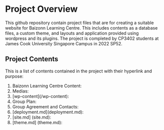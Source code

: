 # Project Overview
This github repository contain project files that are for creating a suitable website for Baizonn Learning Centre. This includes contents as a database files, a custom theme, and layouts and application provided using wordpress and its plugins. The project is completed by CP3402 students at James Cook University Singapore Campus in 2022 SP52.

## Project Contents
This is a list of contents contained in the project with their hyperlink and purpose:

<ol>
<li>Baizonn Learning Centre Content: </li>
<li>Medias:</li>
<li>[wp-content](/wp-content):</li>
<li>Group Plan:</li>
<li>Group Agreement and Contacts:</li>
<li>[deployment.md](deployment.md):</li>
<li>[site.md] (site.md):</li>
<li>[theme.md] (theme.md):</li>
</ol>
